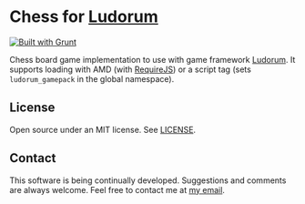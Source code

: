 # ﻿Chess for [Ludorum](http://github.com/LeonardoVal/ludorum.js)

[![Built with Grunt](https://cdn.gruntjs.com/builtwith.png)](http://gruntjs.com/)

Chess board game implementation to use with game framework [Ludorum](http://github.com/LeonardoVal/ludorum.js). It supports loading with AMD (with [RequireJS](http://requirejs.org/)) or a script tag (sets `ludorum_gamepack` in the global namespace).

## License

Open source under an MIT license. See [LICENSE](LICENSE).

## Contact

This software is being continually developed. Suggestions and comments are always welcome. Feel free to contact me at [my email](mailto:leonardo.val@creatartis.com).
